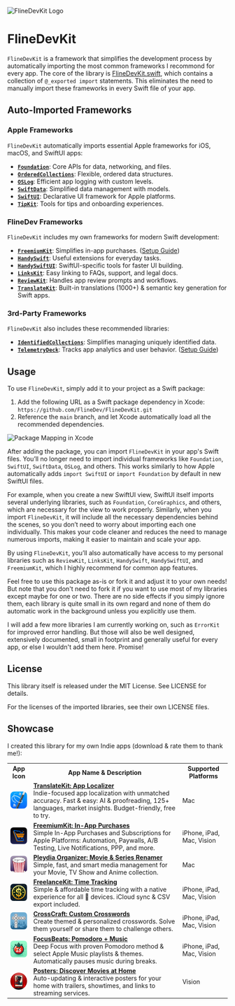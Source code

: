 ![FlineDevKit Logo](https://github.com/FlineDev/Foundation/blob/main/Logo.png?raw=true)

# FlineDevKit

`FlineDevKit` is a framework that simplifies the development process by automatically importing the most common frameworks I recommond for every app. The core of the library is [FlineDevKit.swift](https://github.com/FlineDev/FlineDevKit/blob/main/Sources/FlineDevKit/FlineDevKit.swift), which contains a collection of `@_exported import` statements. This eliminates the need to manually import these frameworks in every Swift file of your app.


## Auto-Imported Frameworks

### Apple Frameworks
`FlineDevKit` automatically imports essential Apple frameworks for iOS, macOS, and SwiftUI apps:

- **[`Foundation`](https://developer.apple.com/documentation/foundation)**: Core APIs for data, networking, and files.
- **[`OrderedCollections`](https://github.com/apple/swift-collections)**: Flexible, ordered data structures.
- **[`OSLog`](https://developer.apple.com/documentation/os/logging)**: Efficient app logging with custom levels.
- **[`SwiftData`](https://developer.apple.com/documentation/swiftdata)**: Simplified data management with models.
- **[`SwiftUI`](https://developer.apple.com/documentation/swiftui)**: Declarative UI framework for Apple platforms.
- **[`TipKit`](https://developer.apple.com/documentation/tipkit)**: Tools for tips and onboarding experiences.

### FlineDev Frameworks
`FlineDevKit` includes my own frameworks for modern Swift development:

- **[`FreemiumKit`](https://freemiumkit.app)**: Simplifies in-app purchases. ([Setup Guide](https://freemiumkit.app/documentation/freemiumkit/setupguide))
- **[`HandySwift`](https://github.com/FlineDev/HandySwift)**: Useful extensions for everyday tasks.
- **[`HandySwiftUI`](https://github.com/FlineDev/HandySwiftUI)**: SwiftUI-specific tools for faster UI building.
- **[`LinksKit`](https://github.com/FlineDev/LinksKit)**: Easy linking to FAQs, support, and legal docs.
- **[`ReviewKit`](https://github.com/FlineDev/ReviewKit)**: Handles app review prompts and workflows.
- **[`TranslateKit`](https://github.com/FlineDev/TranslateKit)**: Built-in translations (1000+) & semantic key generation for Swift apps.

### 3rd-Party Frameworks
`FlineDevKit` also includes these recommended libraries:

- **[`IdentifiedCollections`](https://github.com/pointfreeco/swift-identified-collections)**: Simplifies managing uniquely identified data.
- **[`TelemetryDeck`](https://github.com/TelemetryDeck/SwiftSDK)**: Tracks app analytics and user behavior. ([Setup Guide](https://telemetrydeck.com/docs/guides/swift-setup/))

## Usage

To use `FlineDevKit`, simply add it to your project as a Swift package:

1. Add the following URL as a Swift package dependency in Xcode:  
   `https://github.com/FlineDev/FlineDevKit.git`
2. Reference the `main` branch, and let Xcode automatically load all the recommended dependencies.

![Package Mapping in Xcode](https://github.com/FlineDev/Foundation/blob/main/Images/PackageMappingInXcode.png?raw=true)

After adding the package, you can import `FlineDevKit` in your app's Swift files. You’ll no longer need to import individual frameworks like `Foundation`, `SwiftUI`, `SwiftData`, `OSLog`, and others. This works similarly to how Apple automatically adds `import SwiftUI` or `import Foundation` by default in new SwiftUI files. 

For example, when you create a new SwiftUI view, SwiftUI itself imports several underlying libraries, such as `Foundation`, `CoreGraphics`, and others, which are necessary for the view to work properly. Similarly, when you import `FlineDevKit`, it will include all the necessary dependencies behind the scenes, so you don’t need to worry about importing each one individually. This makes your code cleaner and reduces the need to manage numerous imports, making it easier to maintain and scale your app.

By using `FlineDevKit`, you’ll also automatically have access to my personal libraries such as `ReviewKit`, `LinksKit`, `HandySwift`, `HandySwiftUI`, and `FreemiumKit`, which I highly recommend for common app features.

Feel free to use this package as-is or fork it and adjust it to your own needs! But note that you don't need to fork it if you want to use most of my libraries except maybe for one or two. There are no side effects if you simply ignore them, each library is quite small in its own regard and none of them do automatic work in the background unless you explicitly use them.

I will add a few more libraries I am currently working on, such as `ErrorKit` for improved error handling. But those will also be well designed, extensively documented, small in footprint and generally useful for every app, or else I wouldn't add them here. Promise!


## License

This library itself is released under the MIT License. See LICENSE for details.

For the licenses of the imported libraries, see their own LICENSE files.


## Showcase

I created this library for my own Indie apps (download & rate them to thank me!):

<table>
  <tr>
    <th>App Icon</th>
    <th>App Name & Description</th>
    <th>Supported Platforms</th>
  </tr>
  <tr>
    <td>
      <a href="https://apps.apple.com/app/apple-store/id6476773066?pt=549314&ct=github.com&mt=8">
        <img src="https://raw.githubusercontent.com/FlineDev/HandySwiftUI/main/Images/Apps/TranslateKit.webp" width="64" />
      </a>
    </td>
    <td>
      <a href="https://apps.apple.com/app/apple-store/id6476773066?pt=549314&ct=github.com&mt=8">
        <strong>TranslateKit: App Localizer</strong>
      </a>
      <br />
      Indie-focused app localization with unmatched accuracy. Fast & easy: AI & proofreading, 125+ languages, market insights. Budget-friendly, free to try.
    </td>
    <td>Mac</td>
  </tr>
    <tr>
    <td>
      <a href="https://apps.apple.com/app/apple-store/id6502914189?pt=549314&ct=github.com&mt=8">
        <img src="https://raw.githubusercontent.com/FlineDev/HandySwiftUI/main/Images/Apps/FreemiumKit.webp" width="64" />
      </a>
    </td>
    <td>
      <a href="https://apps.apple.com/app/apple-store/id6502914189?pt=549314&ct=github.com&mt=8">
        <strong>FreemiumKit: In-App Purchases</strong>
      </a>
      <br />
      Simple In-App Purchases and Subscriptions for Apple Platforms: Automation, Paywalls, A/B Testing, Live Notifications, PPP, and more.
    </td>
    <td>iPhone, iPad, Mac, Vision</td>
  </tr>
  <tr>
    <td>
      <a href="https://apps.apple.com/app/apple-store/id6587583340?pt=549314&ct=github.com&mt=8">
        <img src="https://raw.githubusercontent.com/FlineDev/HandySwiftUI/main/Images/Apps/PleydiaOrganizer.webp" width="64" />
      </a>
    </td>
    <td>
      <a href="https://apps.apple.com/app/apple-store/id6587583340?pt=549314&ct=github.com&mt=8">
        <strong>Pleydia Organizer: Movie & Series Renamer</strong>
      </a>
      <br />
      Simple, fast, and smart media management for your Movie, TV Show and Anime collection.
    </td>
    <td>Mac</td>
  </tr>
  <tr>
    <td>
      <a href="https://apps.apple.com/app/apple-store/id6480134993?pt=549314&ct=github.com&mt=8">
        <img src="https://raw.githubusercontent.com/FlineDev/HandySwiftUI/main/Images/Apps/FreelanceKit.webp" width="64" />
      </a>
    </td>
    <td>
      <a href="https://apps.apple.com/app/apple-store/id6480134993?pt=549314&ct=github.com&mt=8">
        <strong>FreelanceKit: Time Tracking</strong>
      </a>
      <br />
      Simple & affordable time tracking with a native experience for all  devices. iCloud sync & CSV export included.
    </td>
    <td>iPhone, iPad, Mac, Vision</td>
  </tr>
  <tr>
    <td>
      <a href="https://apps.apple.com/app/apple-store/id6472669260?pt=549314&ct=github.com&mt=8">
        <img src="https://raw.githubusercontent.com/FlineDev/HandySwiftUI/main/Images/Apps/CrossCraft.webp" width="64" />
      </a>
    </td>
    <td>
      <a href="https://apps.apple.com/app/apple-store/id6472669260?pt=549314&ct=github.com&mt=8">
        <strong>CrossCraft: Custom Crosswords</strong>
      </a>
      <br />
      Create themed & personalized crosswords. Solve them yourself or share them to challenge others.
    </td>
    <td>iPhone, iPad, Mac, Vision</td>
  </tr>
  <tr>
    <td>
      <a href="https://apps.apple.com/app/apple-store/id6477829138?pt=549314&ct=github.com&mt=8">
        <img src="https://raw.githubusercontent.com/FlineDev/HandySwiftUI/main/Images/Apps/FocusBeats.webp" width="64" />
      </a>
    </td>
    <td>
      <a href="https://apps.apple.com/app/apple-store/id6477829138?pt=549314&ct=github.com&mt=8">
        <strong>FocusBeats: Pomodoro + Music</strong>
      </a>
      <br />
      Deep Focus with proven Pomodoro method & select Apple Music playlists & themes. Automatically pauses music during breaks.
    </td>
    <td>iPhone, iPad, Mac, Vision</td>
  </tr>
  <tr>
    <td>
      <a href="https://apps.apple.com/app/apple-store/id6478062053?pt=549314&ct=github.com&mt=8">
        <img src="https://raw.githubusercontent.com/FlineDev/HandySwiftUI/main/Images/Apps/Posters.webp" width="64" />
      </a>
    </td>
    <td>
      <a href="https://apps.apple.com/app/apple-store/id6478062053?pt=549314&ct=github.com&mt=8">
        <strong>Posters: Discover Movies at Home</strong>
      </a>
      <br />
      Auto-updating & interactive posters for your home with trailers, showtimes, and links to streaming services.
    </td>
    <td>Vision</td>
  </tr>
</table>
